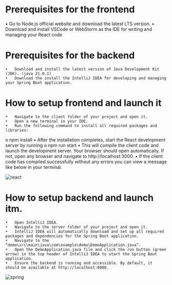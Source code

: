 # Prerequisites for the frontend
 • Go to Node.js official website and download the latest LTS version.
 •	Download and install VSCode or WebStorm as the IDE for writing and managing your React code
# Prerequisites for the backend
	•	Download and install the latest version of Java Development Kit (JDK). (java 21.0.1)
	•	Download the install the IntelliJ IDEA for developing and managing your Spring Boot application.
# How to setup frontend and launch it
	•	Navigate to the client folder of your project and open it.
	•	Open a new terminal in your IDE.
	•	Run the following command to install all required packages and libraries:
o	npm install
	•	After the installation completes, start the React development server by running
o	npm run start
	•	This will compile the client code and launch the development server. Your browser should open automatically. If not, open any browser and navigate to http://localhost:3000.
	•	If the client code has compiled successfully without any errors you can view a message like below in your terminal.

![react](https://github.com/NadeeshaNethmini/UploaderTool/assets/154399500/d6c3173c-0e75-46d3-a04e-7e13cdac54be)

# How to setup backend and launch itm.
	•	Open IntelliJ IDEA.
	•	Navigate to the server folder of your project and open it.
	•	IntelliJ IDEA will automatically download and set up all required packages and dependencies for the Spring Boot application.
	•	Navigate to the “demo\src\main\java\com\example\demo\DemoApplication.java”.
	•	Open the DemoApplication.java file and click the run button (green arrow) in the top header of IntelliJ IDEA to start the Spring Boot application. 
	•	Ensure the backend is running and accessible. By default, it should be available at http://localhost:8080.

![spring](https://github.com/NadeeshaNethmini/UploaderTool/assets/154399500/a8b6c637-f8e2-4409-a960-5f4810899f5c)

